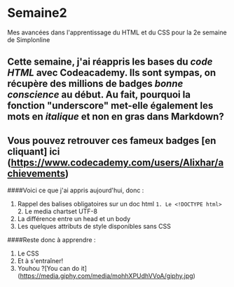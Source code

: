 # Semaine2
Mes avancées dans l'apprentissage du HTML et du CSS pour la 2e semaine de Simplonline

Cette semaine, j'ai réappris les bases du *code HTML* avec Codeacademy. Ils sont sympas, on récupère des millions de badges _bonne conscience_ au début. 
Au fait, pourquoi la fonction "underscore" met-elle également les mots en *italique* et non en gras dans Markdown?
--------
Vous pouvez retrouver ces fameux badges [en cliquant] ici (https://www.codecademy.com/users/Alixhar/achievements)
--------

####Voici ce que j'ai appris aujourd'hui, donc : 
1. Rappel des balises obligatoires sur un doc html
`1. Le <!DOCTYPE html>
`2. Le media chartset UTF-8
2. La différence entre un head et un body
3. Les quelques attributs de style disponibles sans CSS

####Reste donc à apprendre :
1. Le CSS
2. Et à s'entraîner!
3. Youhou
?[You can do it] (https://media.giphy.com/media/mohhXPUdhVVoA/giphy.jpg)
